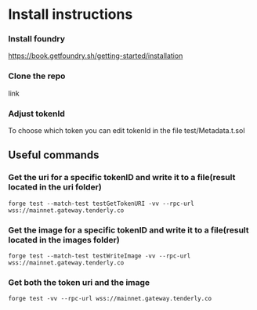 # Install instructions

### Install foundry
https://book.getfoundry.sh/getting-started/installation
### Clone the repo
link
### Adjust tokenId
To choose which token you can edit tokenId in the file test/Metadata.t.sol


## Useful commands

### Get the uri for a specific tokenID and write it to a file(result located in the uri folder)
`forge test --match-test testGetTokenURI -vv --rpc-url wss://mainnet.gateway.tenderly.co`

### Get the image for a specific tokenID and write it to a file(result located in the images folder)
`forge test --match-test testWriteImage -vv --rpc-url wss://mainnet.gateway.tenderly.co`

### Get both the token uri and the image
`forge test -vv --rpc-url wss://mainnet.gateway.tenderly.co`